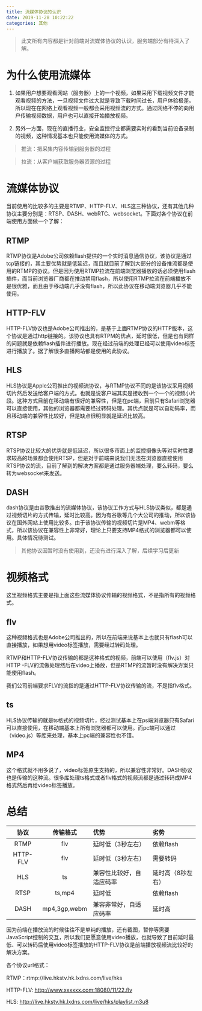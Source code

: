 ```yaml
---
title: 流媒体协议的认识
date: 2019-11-28 10:22:22
categories: 其他
---
```


>此文所有内容都是针对前端对流媒体协议的认识，服务端部分有待深入了解。

# 为什么使用流媒体


1. 如果用户想要观看网站（服务器）上的一个视频，如果采用下载视频文件才能观看视频的方法，一旦视频文件过大就是导致下载时间过长，用户体验极差。所以现在在网络上观看视频一般都会采用视频流的方式。通过网络不停的向用户传输视频数据，用户也可以直接开始播放视频。

2. 另外一方面，现在的直播行业，安全监控行业都需要实时的看到当前设备录制的视频，这种情况基本也只能使用流媒体的方式。

>推流：把采集内容传输到服务器的过程

>拉流：从客户端获取服务器资源的过程

# 流媒体协议

当前使用的比较多的主要是RTMP、HTTP-FLV、HLS这三种协议，还有其他几种协议主要分别是：RTSP、DASH、webRTC、websocket。下面对各个协议在前端使用方面做一个了解：

## RTMP

RTMP协议是Adobe公司依赖flash提供的一个实时消息通信协议，该协议是通过tcp链接的，其主要优势就是低延迟，而且就目前了解到大部分的设备推流都是使用的RTMP的协议。但是因为使用RTMP拉流在前端浏览器播放的话必须使用flash插件，而当前浏览器厂商都在推动禁用flash，所以使用RTMP拉流在前端播放不是很优雅，而且由于移动端几乎没有flash，所以此协议在移动端浏览器几乎不能使用。

## HTTP-FLV

HTTP-FLV协议也是Adobe公司推出的，是基于上面RTMP协议的HTTP版本，这个协议是通过http链接的。该协议也具有RTPM的优点，延时很低，但是也有同样的问题就是依赖flash插件进行播放。现在经过前端的处理已经可以使用video标签进行播放了。据了解很多直播网站都是使用的此协议。

## HLS

HLS协议是Apple公司推出的视频流协议，与RTMP协议不同的是该协议采用视频切片然后发送给客户端的方式。也就是说客户端其实是接收到一个一个的视频小片段。这种方式目前在移动端有很好的兼容性，但是在pc端，目前只有Safari浏览器可以直接使用，其他的浏览器都需要经过转码处理。其优点就是可以自动码率，而且移动端的兼容性比较好，但是缺点很明显就是延迟比较高。

## RTSP

RTSP协议比较大的优势就是低延迟，所以很多市面上的监控摄像头等对实时性要求较高的场景都会使用RTSP，但是对于前端来说我们无法在浏览器直接使用RTSP协议的流，目前了解到的解决方案都是通过服务器端处理，要么转码，要么转为websocket来发送。

## DASH

dash协议是由谷歌推出的流媒体协议，该协议工作方式与HLS协议类似，都是通过视频切片的方式传输，延时比较高。因为有谷歌等几个大公司的推动，所以该协议在国外网站上使用比较多。由于该协议传输的视频切片是MP4、webm等格式，所以该协议在兼容性上非常好，理论上只要支持MP4格式的浏览器都可以使用。具体情况待测试。

>其他协议因暂时没有使用到，还没有进行深入了解，后续学习后更新

# 视频格式

这里视频格式主要是指上面这些流媒体协议传输的视频格式，不是指所有的视频格式。

## flv

这种视频格式也是Adobe公司推出的，所以在前端来说基本上也就只有flash可以直接播放，如果想用video标签播放，需要经过转码处理。

RTMP和HTTP-FLV协议传输的都是这种格式的视频，前端可以使用（flv.js）对HTTP
-FLV的流做处理然后在video上播放，但是RTMP的流暂时没有解决方案只能使用flash。

我们公司前端要求FLV的流指的是通过HTTP-FLV协议传输的流，不是指flv格式。

## ts

HLS协议传输的就是ts格式的视频切片，经过测试基本上在ps端浏览器只有Safari可以直接使用，在移动端基本上所有浏览器都可以使用。而pc端可以通过（video.js）等库来处理，基本上pc端的兼容性也不错。

## MP4

这个格式就不用多说了，video标签原生支持的，所以兼容性非常好。DASH协议也是传输的这种流。很多库处理ts格式或者flv格式的视频流都是通过转码成MP4格式然后再给video标签播放。

# 总结

|协议|传输格式|优势|劣势|
|:-:|:-:|:-|:-|
|RTMP|flv|延时低（3秒左右）|依赖flash
|HTTP-FLV|flv|延时低（3秒左右）|需要转码
|HLS|ts|兼容性比较好，自适应码率|延时高（8秒左右）
|RTSP|ts,mp4|延时低|依赖flash|
|DASH|mp4,3gp,webm|兼容非常好，自适应码率|延时高

因为前端在播放流的时候往往不是单纯的播放，还有截图，暂停等需要JavaScript控制的交互，所以我们更愿意使用video播放，也就导致了目前延时最低、可以转码后使用video标签播放的HTTP-FLV协议是前端播放视频流比较好的解决方案。

各个协议url格式：

RTMP：rtmp://live.hkstv.hk.lxdns.com/live/hks

HTTP-FLV: http://www.xxxxxx.com:18080/11/22.flv

HLS: http://live.hkstv.hk.lxdns.com/live/hks/playlist.m3u8


